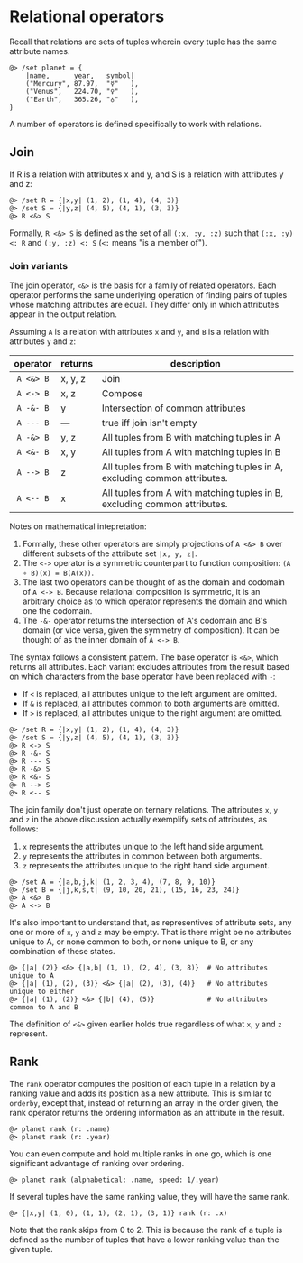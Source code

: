 # Relational operators

Recall that relations are sets of tuples wherein every tuple has the same
attribute names.

```arrai
@> /set planet = {
    |name,      year,   symbol|
    ("Mercury", 87.97,  "☿"   ),
    ("Venus",   224.70, "♀"   ),
    ("Earth",   365.26, "♁"   ),
}
```

A number of operators is defined specifically to work with relations.

## Join

If R is a relation with attributes x and y, and S is a relation with attributes
y and z:

```arrai
@> /set R = {|x,y| (1, 2), (1, 4), (4, 3)}
@> /set S = {|y,z| (4, 5), (4, 1), (3, 3)}
@> R <&> S
```

Formally, `R <&> S` is defined as the set of all `(:x, :y, :z)` such that
`(:x, :y) <: R` and `(:y, :z) <: S` (`<:` means "is a member of").

### Join variants

The join operator, `<&>` is the basis for a family of related operators. Each
operator performs the same underlying operation of finding pairs of tuples whose
matching attributes are equal. They differ only in which attributes appear in
the output relation.

Assuming `A` is a relation with attributes `x` and `y`, and `B` is a relation with
attributes `y` and `z`:

|operator|returns|description|
|:-:|-|-|
| `A <&> B` | x,&nbsp;y, z | Join |
| `A <-> B` | x, z | Compose |
| `A -&- B` | y | Intersection of common attributes |
| `A --- B` | &mdash; | true iff join isn't empty |
| `A -&> B` | y, z | All tuples from B with matching tuples in A |
| `A <&- B` | x, y | All tuples from A with matching tuples in B |
| `A --> B` | z | All tuples from B with matching tuples in A, excluding common attributes. |
| `A <-- B` | x | All tuples from A with matching tuples in B, excluding common attributes. |

Notes on mathematical intepretation:

1. Formally, these other operators are simply projections of `A <&> B` over different subsets of the attribute set `|x, y, z|`.
1. The `<->` operator is a symmetric counterpart to function composition: `(A ∘ B)(x) = B(A(x))`.
1. The last two operators can be thought of as the domain and codomain of `A <-> B`. Because relational composition is symmetric, it is an arbitrary choice as to which operator represents the domain and which one the codomain.
1. The `-&-` operator returns the intersection of A's codomain and B's domain (or vice versa, given the symmetry of composition). It can be thought of as the inner domain of `A <-> B`.

The syntax follows a consistent pattern. The base operator is `<&>`, which
returns all attributes. Each variant excludes attributes from the result based
on which characters from the base operator have been replaced with `-`:

- If `<` is replaced, all attributes unique to the left argument are omitted.
- If `&` is replaced, all attributes common to both arguments are omitted.
- If `>` is replaced, all attributes unique to the right argument are omitted.

```arrai
@> /set R = {|x,y| (1, 2), (1, 4), (4, 3)}
@> /set S = {|y,z| (4, 5), (4, 1), (3, 3)}
@> R <-> S
@> R -&- S
@> R --- S
@> R -&> S
@> R <&- S
@> R --> S
@> R <-- S
```

The join family don't just operate on ternary relations. The attributes `x`, `y` and `z`
in the above discussion actually exemplify sets of attributes, as follows:

1. `x` represents the attributes unique to the left hand side argument.
1. `y` represents the attributes in common between both arguments.
1. `z` represents the attributes unique to the right hand side argument.

```arrai
@> /set A = {|a,b,j,k| (1, 2, 3, 4), (7, 8, 9, 10)}
@> /set B = {|j,k,s,t| (9, 10, 20, 21), (15, 16, 23, 24)}
@> A <&> B
@> A <-> B
```

It's also important to understand that, as representives of attribute sets,
any one or more of `x`, `y` and `z` may be empty. That is there might be no
attributes unique to A, or none common to both, or none unique to B, or any
combination of these states.

```arrai
@> {|a| (2)} <&> {|a,b| (1, 1), (2, 4), (3, 8)}  # No attributes unique to A
@> {|a| (1), (2), (3)} <&> {|a| (2), (3), (4)}   # No attributes unique to either
@> {|a| (1), (2)} <&> {|b| (4), (5)}             # No attributes common to A and B
```

The definition of `<&>` given earlier holds true regardless of what `x`, `y`
and `z` represent.

## Rank

The `rank` operator computes the position of each tuple in a relation by a
ranking value and adds its position as a new attribute. This is similar to
`orderby`, except that, instead of returning an array in the order given, the
rank operator returns the ordering information as an attribute in the result.

```arrai
@> planet rank (r: .name)
@> planet rank (r: .year)
```

You can even compute and hold multiple ranks in one go, which is one significant
advantage of ranking over ordering.

```arrai
@> planet rank (alphabetical: .name, speed: 1/.year)
```

If several tuples have the same ranking value, they will have the same rank.

```arrai
@> {|x,y| (1, 0), (1, 1), (2, 1), (3, 1)} rank (r: .x)
```

Note that the rank skips from 0 to 2. This is because the rank of a tuple is
defined as the number of tuples that have a lower ranking value than the given
tuple.
